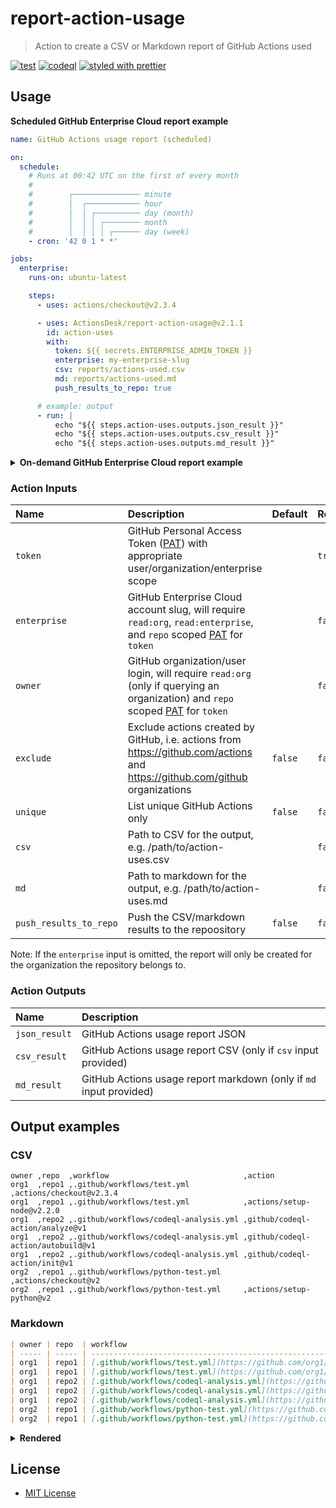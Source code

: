 # report-action-usage

> Action to create a CSV or Markdown report of GitHub Actions used

[![test](https://github.com/ActionsDesk/report-action-usage/actions/workflows/test.yml/badge.svg)](https://github.com/ActionsDesk/report-action-usage/actions/workflows/test.yml) [![codeql](https://github.com/ActionsDesk/report-action-usage/actions/workflows/codeql.yml/badge.svg)](https://github.com/ActionsDesk/report-action-usage/actions/workflows/codeql.yml) [![styled with prettier](https://img.shields.io/badge/styled_with-prettier-ff69b4.svg)](https://github.com/prettier/prettier)

## Usage

**Scheduled GitHub Enterprise Cloud report example**

```yml
name: GitHub Actions usage report (scheduled)

on:
  schedule:
    # Runs at 00:42 UTC on the first of every month
    #
    #        ┌─────────────── minute
    #        │  ┌──────────── hour
    #        │  │ ┌────────── day (month)
    #        │  │ │ ┌──────── month
    #        │  │ │ │ ┌────── day (week)
    - cron: '42 0 1 * *'

jobs:
  enterprise:
    runs-on: ubuntu-latest

    steps:
      - uses: actions/checkout@v2.3.4

      - uses: ActionsDesk/report-action-usage@v2.1.1
        id: action-uses
        with:
          token: ${{ secrets.ENTERPRISE_ADMIN_TOKEN }}
          enterprise: my-enterprise-slug
          csv: reports/actions-used.csv
          md: reports/actions-used.md
          push_results_to_repo: true

      # example: output
      - run: |
          echo "${{ steps.action-uses.outputs.json_result }}"
          echo "${{ steps.action-uses.outputs.csv_result }}"
          echo "${{ steps.action-uses.outputs.md_result }}"
```

<details>
  <summary><strong>On-demand GitHub Enterprise Cloud report example</strong></summary>

```yml
name: GitHub Actions usage report

on:
  workflow_dispatch:
    inputs:
      enterprise:
        description: 'GitHub Enterprise Cloud account slug'
        required: true
      exclude:
        description: |
          Exclude actions created by GitHub
          i.e. actions from https://github.com/actions and https://github.com/github organizations
        default: 'false'
        required: false
      csv:
        description: 'Path to CSV for the output, e.g. /path/to/action-uses.csv'
        default: ''
        required: false
      md:
        description: 'Path to markdown for the output, e.g. /path/to/action-uses.md'
        default: ''
        required: false
      push_results_to_repo:
        description: Push the CSV/markdown results to the repoository
        default: 'false'
        required: false

jobs:
  enterprise:
    runs-on: ubuntu-latest

    steps:
      - uses: actions/checkout@v2.3.4

      - uses: ActionsDesk/report-action-usage@v2.1.1
        with:
          token: ${{ secrets.ENTERPRISE_ADMIN_TOKEN }}
          enterprise: ${{ github.event.inputs.enterprise }}
          csv: ${{ github.event.inputs.csv }}
          md: ${{ github.event.inputs.md }}
          push_results_to_repo: ${{ github.event.inputs.push_results_to_repo }}
```

</details>

### Action Inputs

| Name                   | Description                                                                                                                    | Default | Required |
| :--------------------- | :----------------------------------------------------------------------------------------------------------------------------- | :------ | :------- |
| `token`                | GitHub Personal Access Token ([PAT]) with appropriate user/organization/enterprise scope                                       |         | `true`   |
| `enterprise`           | GitHub Enterprise Cloud account slug, will require `read:org`, `read:enterprise`, and `repo` scoped [PAT] for `token`          |         | `false`  |
| `owner`                | GitHub organization/user login, will require `read:org` (only if querying an organization) and `repo` scoped [PAT] for `token` |         | `false`  |
| `exclude`              | Exclude actions created by GitHub, i.e. actions from https://github.com/actions and https://github.com/github organizations    | `false` | `false`  |
| `unique`               | List unique GitHub Actions only                                                                                                | `false` | `false`  |
| `csv`                  | Path to CSV for the output, e.g. /path/to/action-uses.csv                                                                      |         | `false`  |
| `md`                   | Path to markdown for the output, e.g. /path/to/action-uses.md                                                                  |         | `false`  |
| `push_results_to_repo` | Push the CSV/markdown results to the repoository                                                                               | `false` | `false`  |

Note: If the `enterprise` input is omitted, the report will only be created for the organization the repository belongs to.

### Action Outputs

| Name          | Description                                                        |
| :------------ | :----------------------------------------------------------------- |
| `json_result` | GitHub Actions usage report JSON                                   |
| `csv_result`  | GitHub Actions usage report CSV (only if `csv` input provided)     |
| `md_result`   | GitHub Actions usage report markdown (only if `md` input provided) |

## Output examples

### CSV

```csv
owner ,repo  ,workflow                              ,action
org1  ,repo1 ,.github/workflows/test.yml            ,actions/checkout@v2.3.4
org1  ,repo1 ,.github/workflows/test.yml            ,actions/setup-node@v2.2.0
org1  ,repo2 ,.github/workflows/codeql-analysis.yml ,github/codeql-action/analyze@v1
org1  ,repo2 ,.github/workflows/codeql-analysis.yml ,github/codeql-action/autobuild@v1
org1  ,repo2 ,.github/workflows/codeql-analysis.yml ,github/codeql-action/init@v1
org2  ,repo1 ,.github/workflows/python-test.yml     ,actions/checkout@v2
org2  ,repo1 ,.github/workflows/python-test.yml     ,actions/setup-python@v2
```

### Markdown

```md
| owner | repo  | workflow                                                                                                               | action                                                                       |
| ----- | ----- | ---------------------------------------------------------------------------------------------------------------------- | ---------------------------------------------------------------------------- |
| org1  | repo1 | [.github/workflows/test.yml](https://github.com/org1/repo1/blob/HEAD/.github/workflows/test.yml)                       | [actions/checkout@v2.3.4](https://github.com/actions/checkout)               |
| org1  | repo1 | [.github/workflows/test.yml](https://github.com/org1/repo1/blob/HEAD/.github/workflows/test.yml)                       | [actions/setup-node@v2.2.0](https://github.com/actions/setup-node)           |
| org1  | repo2 | [.github/workflows/codeql-analysis.yml](https://github.com/org1/repo2/blob/HEAD/.github/workflows/codeql-analysis.yml) | [github/codeql-action/analyze@v1](https://github.com/github/codeql-action)   |
| org1  | repo2 | [.github/workflows/codeql-analysis.yml](https://github.com/org1/repo2/blob/HEAD/.github/workflows/codeql-analysis.yml) | [github/codeql-action/autobuild@v1](https://github.com/github/codeql-action) |
| org1  | repo2 | [.github/workflows/codeql-analysis.yml](https://github.com/org1/repo2/blob/HEAD/.github/workflows/codeql-analysis.yml) | [github/codeql-action/init@v1](https://github.com/github/codeql-action)      |
| org2  | repo1 | [.github/workflows/python-test.yml](https://github.com/org2/repo1/blob/HEAD/.github/workflows/python-test.yml)         | [actions/checkout@v2](https://github.com/actions/checkout)                   |
| org2  | repo1 | [.github/workflows/python-test.yml](https://github.com/org2/repo1/blob/HEAD/.github/workflows/python-test.yml)         | [actions/setup-python@v2](https://github.com/actions/setup-python)           |
```

<details>
  <summary><strong>Rendered</strong></summary>

| owner | repo  | workflow                                                                                                               | action                                                                       |
| ----- | ----- | ---------------------------------------------------------------------------------------------------------------------- | ---------------------------------------------------------------------------- |
| org1  | repo1 | [.github/workflows/test.yml](https://github.com/org1/repo1/blob/HEAD/.github/workflows/test.yml)                       | [actions/checkout@v2.3.4](https://github.com/actions/checkout)               |
| org1  | repo1 | [.github/workflows/test.yml](https://github.com/org1/repo1/blob/HEAD/.github/workflows/test.yml)                       | [actions/setup-node@v2.2.0](https://github.com/actions/setup-node)           |
| org1  | repo2 | [.github/workflows/codeql-analysis.yml](https://github.com/org1/repo2/blob/HEAD/.github/workflows/codeql-analysis.yml) | [github/codeql-action/analyze@v1](https://github.com/github/codeql-action)   |
| org1  | repo2 | [.github/workflows/codeql-analysis.yml](https://github.com/org1/repo2/blob/HEAD/.github/workflows/codeql-analysis.yml) | [github/codeql-action/autobuild@v1](https://github.com/github/codeql-action) |
| org1  | repo2 | [.github/workflows/codeql-analysis.yml](https://github.com/org1/repo2/blob/HEAD/.github/workflows/codeql-analysis.yml) | [github/codeql-action/init@v1](https://github.com/github/codeql-action)      |
| org2  | repo1 | [.github/workflows/python-test.yml](https://github.com/org2/repo1/blob/HEAD/.github/workflows/python-test.yml)         | [actions/checkout@v2](https://github.com/actions/checkout)                   |
| org2  | repo1 | [.github/workflows/python-test.yml](https://github.com/org2/repo1/blob/HEAD/.github/workflows/python-test.yml)         | [actions/setup-python@v2](https://github.com/actions/setup-python)           |

</details>

## License

- [MIT License](./license)

[pat]: https://docs.github.com/en/github/authenticating-to-github/creating-a-personal-access-token 'Personal Access Token'
